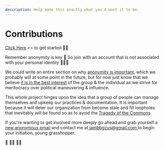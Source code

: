 ```yaml
---
description: Help make this exactly what you'd want it to be.
---
```


# Contributions

[Click Here](https://app.gitbook.com/invite/re8wgNo8uQ2Hee0uWN3B/xltfzHMAQTK9uWWkFKq5) <= to get started ✍🏻

Remember anonymity is key 🔐 So join with an account that is not associated with your personal identity 🕵🏻‍♂️

We could write an entire section on why [anonymity is important](https://epic.org/issues/democracy-free-speech/anonymity/), which we probably will at some point in the future, but for now just know that we believe [it is in the best interest](https://groups.csail.mit.edu/mac/classes/6.805/student-papers/fall95-papers/rigby-anonymity.html) of the group & the individual as we strive for meritocracy over political maneuvering & influence.

This whole project hinges upon the idea that a group of people can manage themselves and upkeep our practices & documentation.  It is important because it will deter our organization from become stale and fill loopholes that inevitably will be found so as to avoid the [Tragedy of the Commons](https://en.wikipedia.org/wiki/Tragedy\_of\_the\_commons).

If you're wanting to get involved more deeply go ahead and grab yourself a [new anonymous email](https://proton.me/mail) and contact me at[ iambbgzus@gmail.com ](mailto:iambbgzus@gmail.com)to begin your initiation, young grasshopper.&#x20;

🥋 🙇🏼 🥷🏻
